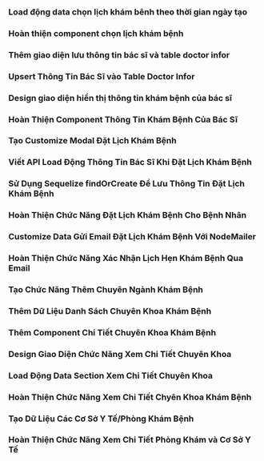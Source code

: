 ### Load động data chọn lịch khám bênh theo thời gian ngày tạo

### Hoàn thiện component chọn lịch khám bệnh

### Thêm giao diện lưu thông tin bác sĩ và table doctor infor

### Upsert Thông Tin Bác Sĩ vào Table Doctor Infor

### Design giao diện hiển thị thông tin khám bệnh của bác sĩ

### Hoàn Thiện Component Thông Tin Khám Bệnh Của Bác Sĩ

### Tạo Customize Modal Đặt Lịch Khám Bệnh

### Viết API Load Động Thông Tin Bác Sĩ Khi Đặt Lịch Khám Bệnh

### Sử Dụng Sequelize findOrCreate Để Lưu Thông Tin Đặt Lịch Khám Bệnh

### Hoàn Thiện Chức Năng Đặt Lịch Khám Bệnh Cho Bệnh Nhân

### Customize Data Gửi Email Đặt Lịch Khám Bệnh Với NodeMailer

### Hoàn Thiện Chức Năng Xác Nhận Lịch Hẹn Khám Bệnh Qua Email

### Tạo Chức Năng Thêm Chuyên Ngành Khám Bệnh

### Thêm Dữ Liệu Danh Sách Chuyên Khoa Khám Bệnh

### Thêm Component Chi Tiết Chuyên Khoa Khám Bệnh

### Design Giao Diện Chức Năng Xem Chi Tiết Chuyên Khoa

### Load Động Data Section Xem Chi Tiết Chuyên Khoa

### Hoàn Thiện Chức Năng Xem Chi Tiết Chyên Khoa Khám Bệnh

### Tạo Dữ Liệu Các Cơ Sở Y Tế/Phòng Khám Bệnh

### Hoàn Thiện Chức Năng Xem Chi Tiết Phòng Khám và Cơ Sở Y Tế
